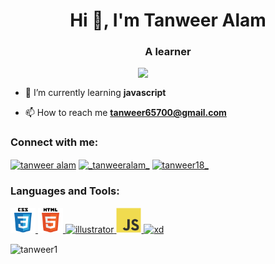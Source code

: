 <h1 align="center">Hi 👋, I'm Tanweer Alam</h1>
<h3 align="center">A learner</h3>
<img align ="right" width="300" src= "https://cdn.dribbble.com/users/1708816/screenshots/15637256/media/f9826f0af8a49462f048262a8502035b.gif">
<br>

- 🌱 I’m currently learning **javascript**

- 📫 How to reach me **tanweer65700@gmail.com**

<h3 align="left">Connect with me:</h3>
<p align="left">
<a href="https://www.linkedin.com/in/tanweer-alam-615144216?lipi=urn%3Ali%3Apage%3Ad_flagship3_profile_view_base_contact_details%3BBp87LrbiTxypXifGaiqalA%3D%3D" target="blank"><img align="center" src="https://raw.githubusercontent.com/rahuldkjain/github-profile-readme-generator/master/src/images/icons/Social/linked-in-alt.svg" alt="tanweer alam" height="30" width="40" /></a>
<a href="https://instagram.com/tanweeralam_18" target="blank"><img align="center" src="https://raw.githubusercontent.com/rahuldkjain/github-profile-readme-generator/master/src/images/icons/Social/instagram.svg" alt="_tanweeralam_" height="30" width="40" /></a>
<a href="https://x.com/tanweer18_" target="blank"><img align="center" src="https://raw.githubusercontent.com/rahuldkjain/github-profile-readme-generator/master/src/images/icons/Social/twitter.svg" alt="tanweer18_" height="30" width="40" /></a>
</p>

<h3 align="left">Languages and Tools:</h3>
<p align="left"> <a href="https://www.w3schools.com/css/" target="_blank" rel="noreferrer"> <img src="https://raw.githubusercontent.com/devicons/devicon/master/icons/css3/css3-original-wordmark.svg" alt="css3" width="40" height="40"/> </a> <a href="https://www.w3.org/html/" target="_blank" rel="noreferrer"> <img src="https://raw.githubusercontent.com/devicons/devicon/master/icons/html5/html5-original-wordmark.svg" alt="html5" width="40" height="40"/> </a> <a href="https://www.adobe.com/in/products/illustrator.html" target="_blank" rel="noreferrer"> <img src="https://www.vectorlogo.zone/logos/adobe_illustrator/adobe_illustrator-icon.svg" alt="illustrator" width="40" height="40"/> </a> <a href="https://developer.mozilla.org/en-US/docs/Web/JavaScript" target="_blank" rel="noreferrer"> <img src="https://raw.githubusercontent.com/devicons/devicon/master/icons/javascript/javascript-original.svg" alt="javascript" width="40" height="40"/> </a> <a href="https://www.python.org" target="_blank" rel="noreferrer">  </a> <a href="https://www.adobe.com/products/xd.html" target="_blank" rel="noreferrer"> <img src="https://cdn.worldvectorlogo.com/logos/adobe-xd.svg" alt="xd" width="40" height="40"/> </a> </p>

<p><img align="center" src="https://github-readme-stats.vercel.app/api/top-langs?username=tanweer1&show_icons=true&locale=en&layout=compact" alt="tanweer1" />
